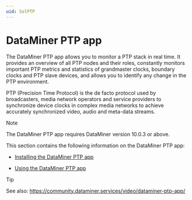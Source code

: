 ```yaml
---
uid: SolPTP
---
```


# DataMiner PTP app

The DataMiner PTP app allows you to monitor a PTP stack in real time. It provides an overview of all PTP nodes and their roles, constantly monitors important PTP metrics and statistics of grandmaster clocks, boundary clocks and PTP slave devices, and allows you to identify any change in the PTP environment.

PTP (Precision Time Protocol) is the de facto protocol used by broadcasters, media network operators and service providers to synchronize device clocks in complex media networks to achieve accurately synchronized video, audio and meta-data streams.

> [!NOTE]
> The DataMiner PTP app requires DataMiner version 10.0.3 or above.

This section contains the following information on the DataMiner PTP app:

- [Installing the DataMiner PTP app](Installing_the_DataMiner_PTP_app.md)

- [Using the DataMiner PTP app](Using_the_DataMiner_PTP_app.md)

> [!TIP]
> See also:
> <https://community.dataminer.services/video/dataminer-ptp-app/>
